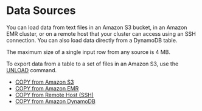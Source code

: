 # Data Sources<a name="copy-parameters-data-source"></a>

You can load data from text files in an Amazon S3 bucket, in an Amazon EMR cluster, or on a remote host that your cluster can access using an SSH connection\. You can also load data directly from a DynamoDB table\. 

The maximum size of a single input row from any source is 4 MB\. 

To export data from a table to a set of files in an Amazon S3, use the [UNLOAD](r_UNLOAD.md) command\. 


+ [COPY from Amazon S3](copy-parameters-data-source-s3.md)
+ [COPY from Amazon EMR](copy-parameters-data-source-emr.md)
+ [COPY from Remote Host \(SSH\)](copy-parameters-data-source-ssh.md)
+ [COPY from Amazon DynamoDB](copy-parameters-data-source-dynamodb.md)